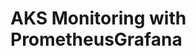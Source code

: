 # AKS Monitoring with PrometheusGrafana                                                                                                                                                                                                                                                                                                                                                                                                                                                                                                     
